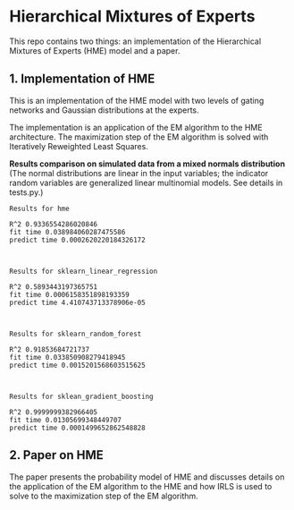 # Hierarchical Mixtures of Experts

This repo contains two things: an implementation of the Hierarchical Mixtures of Experts (HME) model and a paper.

## 1. Implementation of HME

This is an implementation of the HME model with two levels of gating networks and Gaussian distributions at the experts.

The implementation is an application of the EM algorithm to the HME architecture. The maximization step of the EM algorithm is solved with Iteratively Reweighted Least Squares.

<b>Results comparison on simulated data from a mixed normals distribution </b> (The normal distributions are linear in the input variables; the indicator random variables are generalized linear multinomial models. See details in tests.py.)

```
Results for hme

R^2 0.9336554286020846
fit time 0.038984060287475586
predict time 0.0002620220184326172



Results for sklearn_linear_regression

R^2 0.5893443197365751
fit time 0.0006158351898193359
predict time 4.410743713378906e-05



Results for sklearn_random_forest

R^2 0.91853684721737
fit time 0.033850908279418945
predict time 0.0015201568603515625



Results for sklean_gradient_boosting

R^2 0.9999999382966405
fit time 0.01305699348449707
predict time 0.0001499652862548828
```

## 2. Paper on HME

The paper presents the probability model of HME and discusses details on the application of the EM algorithm to the HME and how IRLS is used to solve to the maximization step of the EM algorithm.
